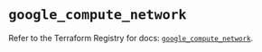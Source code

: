 # `google_compute_network`

Refer to the Terraform Registry for docs: [`google_compute_network`](https://registry.terraform.io/providers/hashicorp/google-beta/6.16.0/docs/resources/google_compute_network).
